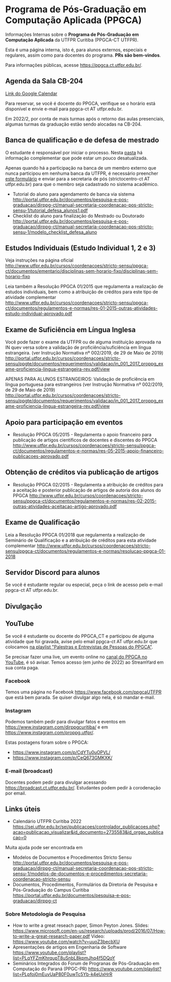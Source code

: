 # Programa de Pós-Graduação em Computação Aplicada (PPGCA)

Informações Internas sobre o **Programa de Pós-Graduação em Computação Aplicada** da UTFPR Curitiba (PPGCA-CT UTFPR).

Esta é uma página interna, isto é, para alunos externos, especiais e regulares, assim como para docentes do programa. **PRs são bem-vindos**.

Para informações públicas, acesse https://ppgca.ct.utfpr.edu.br/. 
 

## Agenda da Sala CB-204

[Link do Google Calendar](https://calendar.google.com/calendar/embed?src=k7m31o1nhmqb2nsckmrvme7e14%40group.calendar.google.com&ctz=America%2FSao_Paulo)


Para reservar, se você é docente do PPGCA, verifique se o horário está disponível e envie e-mail para ppgca-ct AT utfpr.edu.br.

Em 2022/2, por conta de mais turmas após o retorno das aulas presenciais, algumas turmas da graduação estão sendo alocadas na CB-204.

## Banca de qualificação e  de defesa de mestrado

O estudante é responsável por iniciar o processo. Nesta [pasta](https://github.com/adolfont/PPGCA/tree/master/ajuda/marcacao_de_defesas) há informação complementar que pode estar um pouco desatualizada.  

Apenas quando há a participação na banca de um membro externo que nunca participou em nenhuma banca da UTFPR, é necessário preencher [este formulário](http://portal.utfpr.edu.br/documentos/pesquisa-e-pos-graduacao/dirppg-ct/manual-secretaria-coordenacao-pos-stricto-sensu-1/formulario_cadastro_membro_externo_banca) e enviar para a secretaria de pós (strictocentro-ct AT utfpr.edu.br) para que o membro seja cadastrado no sistema acadêmico. 

- Tutorial do aluno para agendamento de banca via sistema http://portal.utfpr.edu.br/documentos/pesquisa-e-pos-graduacao/dirppg-ct/manual-secretaria-coordenacao-pos-stricto-sensu-1/tutorial_defesa_alunos1.pdf
- Checklist do aluno para finalização do Mestrado ou Doutorado http://portal.utfpr.edu.br/documentos/pesquisa-e-pos-graduacao/dirppg-ct/manual-secretaria-coordenacao-pos-stricto-sensu-1/modelo_checklist_defesa_aluno


## Estudos Individuais (Estudo Individual 1, 2 e 3)

Veja instruções na página oficial http://www.utfpr.edu.br/cursos/coordenacoes/stricto-sensu/ppgca-ct/documentos/ementario/disciplinas-sem-horario-fixo/disciplinas-sem-horario-fixo

Leia também a Resolução PPGCA 01/2015 que regulamenta a realização de estudos individuais, bem como a atribuição de créditos para este tipo de atividade complementar http://www.utfpr.edu.br/cursos/coordenacoes/stricto-sensu/ppgca-ct/documentos/regulamentos-e-normas/res-01-2015-outras-atividades-estudo-individual-aprovado.pdf

## Exame de Suficiência em Língua Inglesa

Você pode fazer o exame da UTFPR ou de alguma instituição aprovada na IN quev versa sobre a validação de proficiência/suficiência em língua estrangeira. (ver Instrução Normativa nº 002/2019, de 29 de Maio de 2019) http://portal.utfpr.edu.br/cursos/coordenacoes/stricto-sensu/ppgte/documentos/requerimentos/validacao/in_001_2017_proppg_exame-proficiencia-lingua-estrangeira-rev.pdf/view

APENAS PARA ALUNOS ESTRANGEIROS: Validação de proficiência em língua portuguesa para estrangeiros (ver Instrução Normativa nº 002/2019, de 29 de Maio de 2019) http://portal.utfpr.edu.br/cursos/coordenacoes/stricto-sensu/ppgte/documentos/requerimentos/validacao/in_001_2017_proppg_exame-proficiencia-lingua-estrangeira-rev.pdf/view

## Apoio para participação em eventos

- Resolução PPGCA 05/2015 - Regulamenta o apoio financeiro para publicação de artigos científicos de docentes e discentes do PPGCA http://www.utfpr.edu.br/cursos/coordenacoes/stricto-sensu/ppgca-ct/documentos/regulamentos-e-normas/res-05-2015-apoio-financeiro-publicacoes-aprovado.pdf


## Obtenção de créditos via publicação de artigos 

- Resolução PPGCA 02/2015 - Regulamenta a atribuição de créditos para a aceitação e posterior publicação de artigos de autoria dos alunos do PPGCA
http://www.utfpr.edu.br/cursos/coordenacoes/stricto-sensu/ppgca-ct/documentos/regulamentos-e-normas/res-02-2015-outras-atividades-aceitacao-artigo-aprovado.pdf

## Exame de Qualificação

Leia a Resolução PPGCA 01/2018 que regulamenta a realização de Seminário de Qualificação e a atribuição de créditos para esta atividade complementar http://www.utfpr.edu.br/cursos/coordenacoes/stricto-sensu/ppgca-ct/documentos/regulamentos-e-normas/resolucao-ppgca-01-2018


## Servidor Discord para alunos

Se você é estudante regular ou especial, peça o link de acesso pelo e-mail ppgca-ct AT utfpr.edu.br.

## Divulgação 

## YouTube

Se você é estudante ou docente do PPGCA_CT e participou de alguma atividade que foi gravada, avise pelo email ppgca-ct AT utfpr.edu.br que colocamos [na playlist "Palestras e Entrevistas de Pessoas do PPGCA"](https://www.youtube.com/playlist?list=PL48C-h4_CFXalhaFFXQDjC7oQItg5HIuI).

Se precisar fazer uma live, um evento online no [canal do PPGCA no YouTube](https://www.youtube.com/channel/UC1NFKLdtolDa7jkB0uU0bJg/), é só avisar. Temos acesso (em junho de 2022) ao StreamYard em sua conta paga. 

### Facebook

Temos uma página no Facebook https://www.facebook.com/ppgcaUTFPR que está bem parada. Se quiser divulgar algo nela, é só mandar e-mail.

### Instagram

Podemos também pedir para divulgar fatos e eventos em https://www.instagram.com/dirppgcuritiba/ e em https://www.instagram.com/proppg.utfpr/.

Estas postagens foram sobre o PPGCA:
- https://www.instagram.com/p/CdYTu0uOPVL/
- https://www.instagram.com/p/CeQ673GMKXK/

### E-mail (broadcast)

Docentes podem pedir para divulgar acessando https://broadcast.ct.utfpr.edu.br/. Estudantes podem pedir à corodenação por email.
## Links úteis

- Calendário UTFPR Curitiba 2022 https://sei.utfpr.edu.br/sei/publicacoes/controlador_publicacoes.php?acao=publicacao_visualizar&id_documento=2735583&id_orgao_publicacao=0


Muita ajuda pode ser encontrada em 
- Modelos de Documentos e Procedimentos Stricto Sensu http://portal.utfpr.edu.br/documentos/pesquisa-e-pos-graduacao/dirppg-ct/manual-secretaria-coordenacao-pos-stricto-sensu-1/modelos-de-documentos-e-procedimentos-secretaria-coordenacao-stricto-sensu
- Documentos, Procedimentos, Formulários da Diretoria de Pesquisa e Pós-Graduação do Campus Curitiba https://portal.utfpr.edu.br/documentos/pesquisa-e-pos-graduacao/dirppg-ct 


### Sobre Metodologia de Pesquisa

- How to write a great reseach paper, Simon Peyton Jones. Slides: https://www.microsoft.com/en-us/research/uploads/prod/2016/07/How-to-write-a-great-research-paper.pdf Video: https://www.youtube.com/watch?v=uuoZ3becbXU
- Apresentações de artigos em Engenharia de Software https://www.youtube.com/playlist?list=PLqYFZmKhrqupT8uSnbL8kpmJhq4f5DQoY
- Seminários Integrados do Forum de Progranas de Pós-Graduação em Computação do Paraná (PPGC-PR) https://www.youtube.com/playlist?list=PLpfoj0mEuvUaP80F0uwTc5Yb-k4eUxHrR



